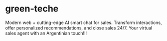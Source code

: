 # green-teche
Modern web + cutting-edge AI smart chat for sales. Transform interactions, offer personalized recommendations, and close sales 24/7. Your virtual sales agent with an Argentinian touch!!!
